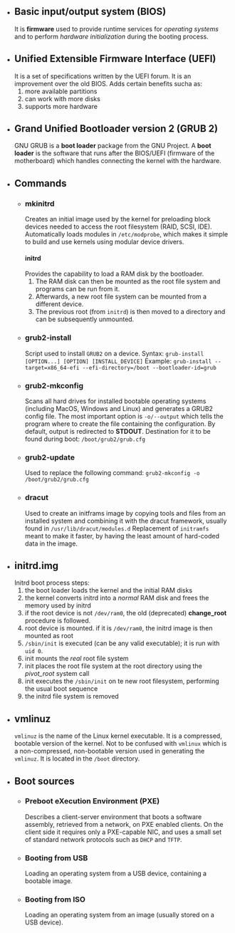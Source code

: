 - ## Basic input/output system (BIOS)
	It is **firmware** used to provide runtime services for *operating systems* and to perform *hardware initialization* during the booting process.
- ## Unified Extensible Firmware Interface (UEFI)
	It is a set of specifications written by the UEFI forum. It is an improvement over the old BIOS. Adds certain benefits sucha as:
	1. more available partitions
	2. can work with more disks
	3. supports more hardware
- ## Grand Unified Bootloader version 2 (GRUB 2)
	GNU GRUB is a **boot loader** package from the GNU Project. 
	A **boot loader** is the software that runs after the BIOS/UEFI (firmware of the motherboard) which handles connecting the kernel with the hardware.
- ## Commands
	- ### mkinitrd
		 Creates an initial image used by the kernel for preloading block devices needed to access the root filesystem (RAID, SCSI, IDE). Automatically loads modules in `/etc/modprobe`, which makes it simple to build and use kernels using modular device drivers.
		#### initrd
		Provides the capability to load a RAM disk by the bootloader. 
		1. The RAM disk can then be mounted as the root file system and programs can be run from it. 
		2. Afterwards, a new root file system can be mounted from a different device.
		3. The previous root (from `initrd`) is then moved to a directory and can be subsequently unmounted.
	- ### grub2-install
		 Script used to install `GRUB2` on a device.
		 Syntax:
			 `grub-install [OPTION...] [OPTION] [INSTALL_DEVICE]`
		 Example:
			 `grub-install --target=x86_64-efi --efi-directory=/boot --bootloader-id=grub`
	- ### grub2-mkconfig
		 Scans all hard drives for installed bootable operating systems (including MacOS, Windows and Linux) and generates a GRUB2 config file.
		 The most important option is `-o/--output` which tells the program where to create the file containing the configuration. By default, output is redirected to **STDOUT**.
		 Destination for it to be found during boot:
			 `/boot/grub2/grub.cfg`
	- ### grub2-update
		 Used to replace the following command:
			 `grub2-mkconfig -o /boot/grub2/grub.cfg`
	- ### dracut
		 Used to create an initframs image by copying tools and files from an installed system and combining it with the dracut framework, usually found in `/usr/lib/dracut/modules.d`
		 Replacement of `initramfs` meant to make it faster, by having the least amount of hard-coded data in the image.
- ## initrd.img
	Initrd boot process steps:
	1. the boot loader loads the kernel and the initial RAM disks
	2. the kernel converts initrd into a *normal* RAM disk and frees the memory used by initrd
	3. if the root device is not `/dev/ram0`, the old (deprecated) **change_root** procedure is followed.
	4. root device is mounted. if it is `/dev/ram0`, the initrd image is then mounted as root 
	5. `/sbin/init` is executed (can be any valid executable); it is run with `uid 0`.
	6. init mounts the *real* root file system
	7. init places the root file system at the root directory using the *pivot_root* system call
	8. init executes the `/sbin/init` on te new root filesystem, performing the usual boot sequence
	9. the initrd file system is removed
- ## vmlinuz
	`vmlinuz` is the name of the Linux kernel executable.
	It is a compressed, bootable version of the kernel. Not to be confused with `vmlinux` which is a non-compressed, non-bootable version used in generating the `vmlinuz`.
	It is located in the `/boot` directory.
- ## Boot sources
	- ### Preboot eXecution Environment (PXE)
		 Describes a client-server environment that boots a software assembly, retrieved from a network, on PXE enabled clients. 
		 On the client side it requires only a PXE-capable NIC, and uses a small set of standard network protocols such as `DHCP` and `TFTP`.
	- ### Booting from USB
		 Loading an operating system from a USB device, containing a bootable image.
	- ### Booting from ISO
		 Loading an operating system from an image (usually stored on a USB device).